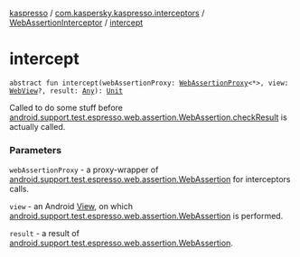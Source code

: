 [kaspresso](../../index.md) / [com.kaspersky.kaspresso.interceptors](../index.md) / [WebAssertionInterceptor](index.md) / [intercept](./intercept.md)

# intercept

`abstract fun intercept(webAssertionProxy: `[`WebAssertionProxy`](../../android.support.test.espresso.web.assertion/-web-assertion-proxy/index.md)`<*>, view: `[`WebView`](https://developer.android.com/reference/android/webkit/WebView.html)`?, result: `[`Any`](https://kotlinlang.org/api/latest/jvm/stdlib/kotlin/-any/index.html)`): `[`Unit`](https://kotlinlang.org/api/latest/jvm/stdlib/kotlin/-unit/index.html)

Called to do some stuff before [android.support.test.espresso.web.assertion.WebAssertion.checkResult](#) is actually
called.

### Parameters

`webAssertionProxy` - a proxy-wrapper of [android.support.test.espresso.web.assertion.WebAssertion](#) for
    interceptors calls.

`view` - an Android [View](#), on which [android.support.test.espresso.web.assertion.WebAssertion](#) is performed.

`result` - a result of [android.support.test.espresso.web.assertion.WebAssertion](#).
